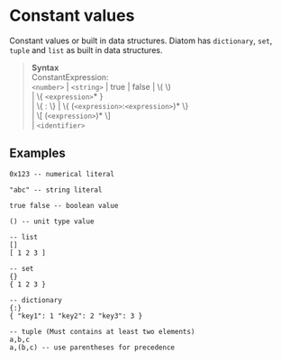 # Constant values

Constant values or built in data structures. Diatom has `dictionary`, `set`, `tuple` and `list` as built in data structures.

> **Syntax**  
> ConstantExpression:  
> `<number>` | `<string>` | true | false | \\( \\)  
> | \\{ `<expression>`\* }  
> | \\{ : \\} | \\{ (`<expression>`:`<expression>`)\* \\}  
> | \\[ (`<expression>`)\* \\]  
> | `<identifier>`

## Examples

```diatom
0x123 -- numerical literal

"abc" -- string literal

true false -- boolean value

() -- unit type value

-- list
[]
[ 1 2 3 ]

-- set
{}
{ 1 2 3 }

-- dictionary
{:}
{ "key1": 1 "key2": 2 "key3": 3 }

-- tuple (Must contains at least two elements)
a,b,c
a,(b,c) -- use parentheses for precedence
```


